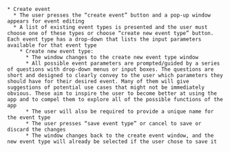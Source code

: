     * Create event
      * The user presses the “create event” button and a pop-up window appears for event editing
      * A list of existing event types is presented and the user must choose one of these types or choose “create new event type” button. Each event type has a drop-down that lists the input parameters available for that event type
        * Create new event type:
          * The window changes to the create new event type window
          * All possible event parameters are prompted/guided by a series of questions with drop-down menus or input boxes. The questions are short and designed to clearly convey to the user which parameters they should have for their desired event. Many of them will give suggestions of potential use cases that might not be immediately obvious. These aim to inspire the user to become better at using the app and to compel them to explore all of the possible functions of the app
          * The user will also be required to provide a unique name for the event type
          * The user presses “save event type” or cancel to save or discard the changes
          * The window changes back to the create event window, and the new event type will already be selected if the user chose to save it
